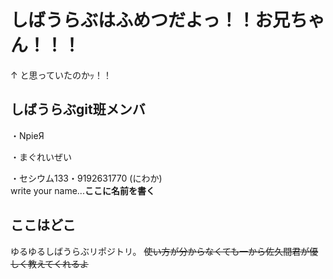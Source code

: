 # しばうらぶはふめつだよっ！！お兄ちゃん！！！
↑ と思っていたのかｯ！！

## しばうらぶgit班メンバ

・NpieЯ

・まぐれいぜい

・セシウム133・9192631770 (にわか)  
write your name...**ここに名前を書く**

## ここはどこ

ゆるゆるしばうらぶリポジトリ。
~~使い方が分からなくても一から佐久間君が優しく教えてくれるよ~~
